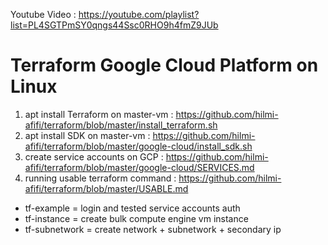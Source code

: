 Youtube Video :
https://youtube.com/playlist?list=PL4SGTPmSY0qngs44Ssc0RHO9h4fmZ9JUb

# Terraform Google Cloud Platform on Linux
1. apt install Terraform on master-vm : https://github.com/hilmi-afifi/terraform/blob/master/install_terraform.sh
2. apt install SDK on master-vm : https://github.com/hilmi-afifi/terraform/blob/master/google-cloud/install_sdk.sh
3. create service accounts on GCP : https://github.com/hilmi-afifi/terraform/blob/master/google-cloud/SERVICES.md
4. running usable terraform command : https://github.com/hilmi-afifi/terraform/blob/master/USABLE.md


  - tf-example = login and tested service accounts auth 
  - tf-instance = create bulk compute engine vm instance 
  - tf-subnetwork = create network + subnetwork + secondary ip  
